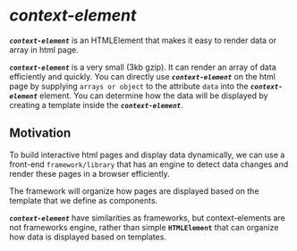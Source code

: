 # _context-element_
**_`context-element`_** is an HTMLElement that makes it easy to render data or array in html page.

**_`context-element`_** is a very small (3kb gzip). It can render an array of data efficiently and quickly. You can directly use **_`context-element`_** on the html page by supplying `arrays or object` to the attribute `data` into the **_`context-element`_** element. You can determine how the data will be displayed by creating a template inside the **_`context-element`_**.

## Motivation
To build interactive html pages and display data dynamically, we can use a front-end `framework/library` that has an engine to detect data changes and render these pages in a browser efficiently.

The framework will organize how pages are displayed based on the template that we define as components.

**_`context-element`_** have similarities as frameworks, but context-elements are not frameworks engine, rather than simple **`HTMLElement`** that can organize how data is displayed based on templates.
